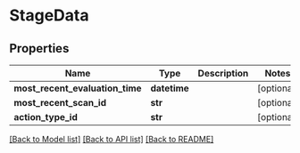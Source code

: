 # StageData

## Properties
Name | Type | Description | Notes
------------ | ------------- | ------------- | -------------
**most_recent_evaluation_time** | **datetime** |  | [optional] 
**most_recent_scan_id** | **str** |  | [optional] 
**action_type_id** | **str** |  | [optional] 

[[Back to Model list]](../README.md#documentation-for-models) [[Back to API list]](../README.md#documentation-for-api-endpoints) [[Back to README]](../README.md)

